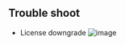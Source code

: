 ## Trouble shoot
- License downgrade
    ![image](https://user-images.githubusercontent.com/7227589/135042692-10bd04a5-f2ce-4c09-bc53-b62715a5c36e.png)
